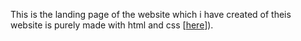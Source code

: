 This is the landing page of the website which i have created of theis website is purely made with html and css [[here](https://landing-page-property.vercel.app/)]).

<!-- Add any additional information or sections as needed -->
